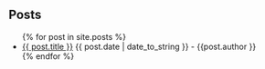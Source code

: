 
## Posts

<ul>
  {% for post in site.posts %}
    <li>
      <a href="{{ post.url }}">{{ post.title }}</a>
      {{ post.date | date_to_string }} - {{post.author }}
    </li>
  {% endfor %}
</ul>
